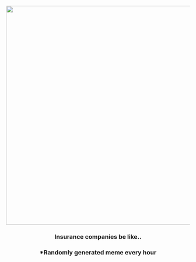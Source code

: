 <p align="center">
        <img src="https://i.redd.it/jz080z4m5vy81.jpg" width="600" height="600">
        </p>
        <h3 align="center">Insurance companies be like..</h3>
        <h3 align="center">*Randomly generated meme every hour</h3>
    